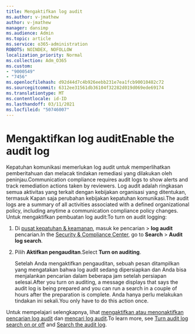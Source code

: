 ```yaml
---
title: Mengaktifkan log audit
ms.author: v-jmathew
author: v-jmathew
manager: dansimp
ms.audience: Admin
ms.topic: article
ms.service: o365-administration
ROBOTS: NOINDEX, NOFOLLOW
localization_priority: Normal
ms.collection: Adm_O365
ms.custom:
- "9000549"
- "7456"
ms.openlocfilehash: d92d44d7c4b926eebb231e7ea1fcb90010482c72
ms.sourcegitcommit: 6312ee31561db36104f32282d019d069ede69174
ms.translationtype: MT
ms.contentlocale: id-ID
ms.lasthandoff: 03/11/2021
ms.locfileid: "50746007"
---
```

# <a name="enable-the-audit-log"></a><span data-ttu-id="1a17a-102">Mengaktifkan log audit</span><span class="sxs-lookup"><span data-stu-id="1a17a-102">Enable the audit log</span></span>

<span data-ttu-id="1a17a-103">Kepatuhan komunikasi memerlukan log audit untuk memperlihatkan pemberitahuan dan melacak tindakan remediasi yang dilakukan oleh peninjau.</span><span class="sxs-lookup"><span data-stu-id="1a17a-103">Communication compliance requires audit logs to show alerts and track remediation actions taken by reviewers.</span></span> <span data-ttu-id="1a17a-104">Log audit adalah ringkasan semua aktivitas yang terkait dengan kebijakan organisasi yang ditentukan, termasuk Kapan saja perubahan kebijakan kepatuhan komunikasi.</span><span class="sxs-lookup"><span data-stu-id="1a17a-104">The audit logs are a summary of all activities associated with a defined organizational policy, including anytime a communication compliance policy changes.</span></span> <span data-ttu-id="1a17a-105">Untuk mengaktifkan pembuatan log audit:</span><span class="sxs-lookup"><span data-stu-id="1a17a-105">To turn on audit logging:</span></span>

1. <span data-ttu-id="1a17a-106">Di [pusat kepatuhan & keamanan](https://go.microsoft.com/fwlink/?linkid=2101341), masuk ke pencarian   >  **log audit** pencarian.</span><span class="sxs-lookup"><span data-stu-id="1a17a-106">In the [Security & Compliance Center](https://go.microsoft.com/fwlink/?linkid=2101341), go to **Search** > **Audit log search**.</span></span>
2. <span data-ttu-id="1a17a-107">Pilih **Aktifkan pengauditan**.</span><span class="sxs-lookup"><span data-stu-id="1a17a-107">Select **Turn on auditing**.</span></span>

    <span data-ttu-id="1a17a-108">Setelah Anda mengaktifkan pengauditan, sebuah pesan ditampilkan yang mengatakan bahwa log audit sedang dipersiapkan dan Anda bisa menjalankan pencarian dalam beberapa jam setelah persiapan selesai.</span><span class="sxs-lookup"><span data-stu-id="1a17a-108">After you turn on auditing, a message displays that says the audit log is being prepared and you can run a search in a couple of hours after the preparation is complete.</span></span> <span data-ttu-id="1a17a-109">Anda hanya perlu melakukan tindakan ini sekali.</span><span class="sxs-lookup"><span data-stu-id="1a17a-109">You only have to do this action once.</span></span>

<span data-ttu-id="1a17a-110">Untuk mempelajari selengkapnya, lihat [mengaktifkan atau menonaktifkan pencarian log audit](https://go.microsoft.com/fwlink/?linkid=2129077) dan [mencari log audit](https://go.microsoft.com/fwlink/?linkid=2123729).</span><span class="sxs-lookup"><span data-stu-id="1a17a-110">To learn more, see [Turn audit log search on or off](https://go.microsoft.com/fwlink/?linkid=2129077) and [Search the audit log](https://go.microsoft.com/fwlink/?linkid=2123729).</span></span>
